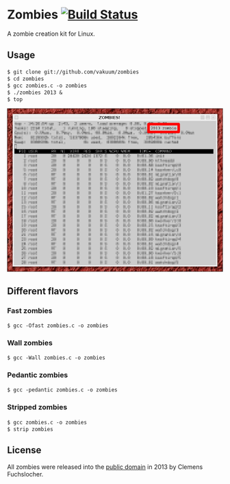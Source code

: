 # Zombies [![Build Status](https://api.travis-ci.org/vakuum/zombies.png?branch=master)](https://travis-ci.org/vakuum/zombies)

A zombie creation kit for Linux.

## Usage

```
$ git clone git://github.com/vakuum/zombies
$ cd zombies
$ gcc zombies.c -o zombies
$ ./zombies 2013 &
$ top
```

![zombies](zombies.png)

## Different flavors

### Fast zombies

```
$ gcc -Ofast zombies.c -o zombies
```

### Wall zombies

```
$ gcc -Wall zombies.c -o zombies
```

### Pedantic zombies

```
$ gcc -pedantic zombies.c -o zombies
```

### Stripped zombies

```
$ gcc zombies.c -o zombies
$ strip zombies
```

## License

All zombies were released into the [public domain](https://en.wikipedia.org/wiki/Public_Domain) in 2013 by Clemens Fuchslocher.
